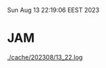 Sun Aug 13 22:19:06 EEST 2023
# JAM
<a href='./cache/202308/13_22.log'>./cache/202308/13_22.log</a>
